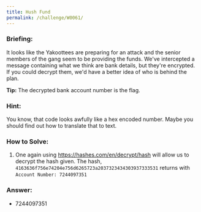 ```yaml
---
title: Hush Fund
permalink: /challenge/W0061/
---
```


### Briefing: 
It looks like the Yakoottees are preparing for an attack and the senior members of the gang seem to be providing the funds. We've intercepted a message containing what we think are bank details, but they're encrypted. If you could decrypt them, we'd have a better idea of who is behind the plan.

**Tip:** The decrypted bank account number is the flag.

### Hint:
You know, that code looks awfully like a hex encoded number. Maybe you should find out how to translate that to text.

### How to Solve: 
1. One again using https://hashes.com/en/decrypt/hash will allow us to decrypt the hash given. The hash, `4163636f756e74204e756d6265723a2037323434303937333531` returns with `Account Number: 7244097351`

### Answer:
- 7244097351